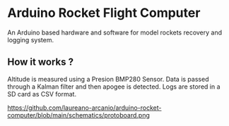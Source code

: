 # Arduino Rocket Flight Computer
An Arduino based hardware and software for model rockets recovery and logging system.

## How it works ?
Altitude is measured using a Presion BMP280 Sensor. Data is passed through a Kalman filter and then apogee is detected.
Logs are stored in a SD card as CSV format.

https://github.com/laureano-arcanio/arduino-rocket-computer/blob/main/schematics/protoboard.png
